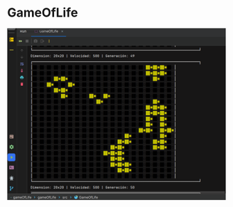 # GameOfLife
![cover](https://github.com/Alejandra-Lopez17/GameOfLife/blob/Alejandra-Lopez17/GameOfLife.png)
